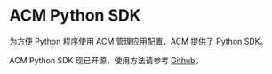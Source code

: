 # ACM Python SDK

为方便 Python 程序使用 ACM 管理应用配置，ACM 提供了 Python SDK。

ACM Python SDK 现已开源，使用方法请参考 [Github](https://github.com/alibaba/acm-sdk-python)。

